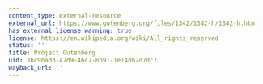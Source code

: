 ```yaml
---
content_type: external-resource
external_url: https://www.gutenberg.org/files/1342/1342-h/1342-h.htm
has_external_license_warning: true
license: https://en.wikipedia.org/wiki/All_rights_reserved
status: ''
title: Project Gutenberg
uid: 3bc9bad3-47d9-46c7-8b91-1e14db2d7dc7
wayback_url: ''
---
```

